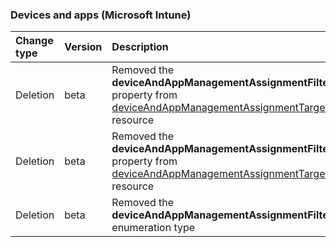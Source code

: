 ### Devices and apps (Microsoft Intune)

| **Change type** | **Version** | **Description** |
|:---|:---|:---|
|Deletion|beta|Removed the **deviceAndAppManagementAssignmentFilterId** property from [deviceAndAppManagementAssignmentTarget](/graph/api/resources/intune-deviceAndAppManagementAssignmentTarget?view=graph-rest-beta) resource|
|Deletion|beta|Removed the **deviceAndAppManagementAssignmentFilterType** property from [deviceAndAppManagementAssignmentTarget](/graph/api/resources/intune-deviceAndAppManagementAssignmentTarget?view=graph-rest-beta) resource|
|Deletion|beta|Removed the **deviceAndAppManagementAssignmentFilterType** enumeration type|
